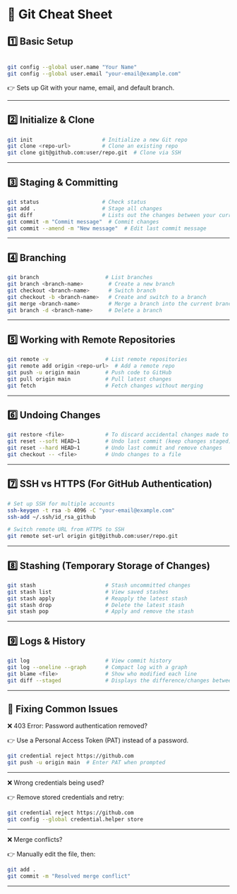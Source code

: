 # 📝 Git Cheat Sheet




## 1️⃣ Basic Setup
```bash

git config --global user.name "Your Name"
git config --global user.email "your-email@example.com"

```
👉 Sets up Git with your name, email, and default branch.

________________________________________________________________

## 2️⃣ Initialize & Clone
```bash
git init                      # Initialize a new Git repo  
git clone <repo-url>          # Clone an existing repo  
git clone git@github.com:user/repo.git  # Clone via SSH

```
________________________________________________________________

## 3️⃣ Staging & Committing

```bash
git status                    # Check status  
git add .                     # Stage all changes
git diff                      # Lists out the changes between your current working directory/file and your staging area.
git commit -m "Commit message"  # Commit changes  
git commit --amend -m "New message"  # Edit last commit message  

```
________________________________________________________________
## 4️⃣ Branching


```bash
git branch                     # List branches  
git branch <branch-name>        # Create a new branch  
git checkout <branch-name>      # Switch branch  
git checkout -b <branch-name>   # Create and switch to a branch  
git merge <branch-name>         # Merge a branch into the current branch  
git branch -d <branch-name>     # Delete a branch  

```

________________________________________________________________

## 5️⃣ Working with Remote Repositories

```bash
git remote -v                  # List remote repositories  
git remote add origin <repo-url>  # Add a remote repo  
git push -u origin main        # Push code to GitHub  
git pull origin main           # Pull latest changes  
git fetch                      # Fetch changes without merging  

```

________________________________________________________________

## 6️⃣ Undoing Changes


```bash
git restore <file>             # To discard accidental changes made to the file (unstaged file)
git reset --soft HEAD~1        # Undo last commit (keep changes staged)  
git reset --hard HEAD~1        # Undo last commit and remove changes   
git checkout -- <file>         # Undo changes to a file  

```
________________________________________________________________
## 7️⃣ SSH vs HTTPS (For GitHub Authentication)


```bash
# Set up SSH for multiple accounts
ssh-keygen -t rsa -b 4096 -C "your-email@example.com"
ssh-add ~/.ssh/id_rsa_github

# Switch remote URL from HTTPS to SSH
git remote set-url origin git@github.com:user/repo.git

```
________________________________________________________________

## 8️⃣ Stashing (Temporary Storage of Changes)


```bash
git stash                      # Stash uncommitted changes  
git stash list                 # View saved stashes  
git stash apply                # Reapply the latest stash  
git stash drop                 # Delete the latest stash  
git stash pop                  # Apply and remove the stash  

```

________________________________________________________________

## 9️⃣ Logs & History

```bash
git log                        # View commit history  
git log --oneline --graph      # Compact log with a graph  
git blame <file>               # Show who modified each line
git diff --staged              # Displays the difference/changes between your current working directory/file(staged) and your previous commit

```
________________________________________________________________

## 🔄 Fixing Common Issues
❌ 403 Error: Password authentication removed?

👉 Use a Personal Access Token (PAT) instead of a password.


```bash
git credential reject https://github.com
git push -u origin main  # Enter PAT when prompted

```
________________________________________________________________

❌ Wrong credentials being used?

👉 Remove stored credentials and retry:
```bash
git credential reject https://github.com
git config --global credential.helper store

```


________________________________________________________________

❌ Merge conflicts?

👉 Manually edit the file, then:
```bash
git add .
git commit -m "Resolved merge conflict"

```

________________________________________________________________
